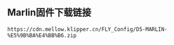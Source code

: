 ## Marlin固件下载链接

```
https://cdn.mellow.klipper.cn/FLY_Config/D5-MARLIN-%E5%9B%BA%E4%BB%B6.zip
```

